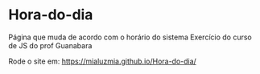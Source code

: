 # Hora-do-dia
Página que muda de acordo com o horário do sistema
Exercício do curso de JS do prof Guanabara

Rode o site em: https://mialuzmia.github.io/Hora-do-dia/
